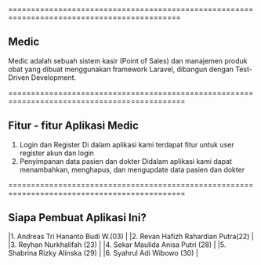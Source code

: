 ============================================================================================

## Medic
Medic adalah sebuah sistem kasir (Point of Sales) dan manajemen produk obat yang dibuat menggunakan framework Laravel, dibangun dengan Test-Driven Development.

=============================================================================================

## Fitur - fitur Aplikasi Medic
1. Login dan Register
Di dalam aplikasi kami terdapat fitur untuk user register akun dan login
2. Penyimpanan data pasien dan dokter
Didalam aplikasi kami dapat menambahkan, menghapus, dan mengupdate data pasien dan dokter

=============================================================================================

## Siapa Pembuat Aplikasi Ini?

|1. Andreas Tri Hananto Budi W.(03)     |
|2. Revan Hafizh Rahardian Putra(22)    |
|3. Reyhan Nurkhalifah (23)             |
|4. Sekar Maulida Anisa Putri (28)      |
|5. Shabrina Rizky Alinska (29)         |
|6. Syahrul Adi Wibowo (30)             |
